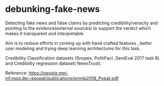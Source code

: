 # debunking-fake-news
Detecting fake news and false claims by predicting credibility/veracity and pointing to the evidence(external sources) to support the verdict which makes it transparent and interpretable. 

Aim is to reduce efforts  in coming up with hand crafted features , better user modeling and trying deep learning architectures for this task.

Credibility  Classification datasets (Snopes,  PolitiFact ,SemEval 2017 task 8) and Credibility regression dataset( NewsTrust). 

Reference: https://people.mpi-inf.mpg.de/~kpopat/publications/emnlp2018_Popat.pdf 
